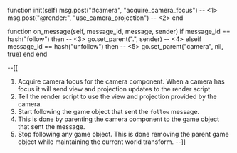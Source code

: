 function init(self)
	msg.post("#camera", "acquire_camera_focus") -- <1>
	msg.post("@render:", "use_camera_projection") -- <2>
end

function on_message(self, message_id, message, sender)
	if message_id == hash("follow") then -- <3>
		go.set_parent(".", sender) -- <4>
	elseif message_id == hash("unfollow") then -- <5>
		go.set_parent("camera", nil, true)
	end
end

--[[
1. Acquire camera focus for the camera component. When a camera has focus it will send view and projection updates to the render script.
2. Tell the render script to use the view and projection provided by the camera.
3. Start following the game object that sent the `follow` message.
4. This is done by parenting the camera component to the game object that sent the message.
5. Stop following any game object. This is done removing the parent game object while maintaining the current world transform.
--]]